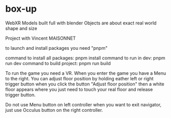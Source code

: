 # box-up

WebXR
Models built full with blender
Objects are about exact real world shape and size


Project with Vincent MAISONNET



to launch and install packages you need "pnpm"

command to install all packages: pnpm install 
command to run in dev: pnpm run dev
command to build project: pnpm run build


To run the game you need a VR.
When you enter the game you have a Menu to the right. You can adjust floor position by holding eather left or right trigger button when you click the button "Adjust floor position" then a white floor appears where you just need to touch your real floor and release trigger button. 


Do not use Menu button on left controller when you want to exit navigator, just use Occulus button on the right controller. 